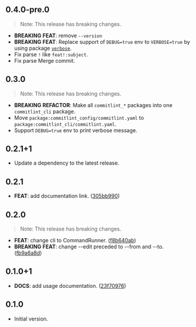 ## 0.4.0-pre.0

> Note: This release has breaking changes.

 - **BREAKING** **FEAT**:  remove `--version`
 - **BREAKING** **FEAT**: Replace support of `DEBUG=true` env to `VERBOSE=true` by using package [`verbose`](https://pub.dev/packages/verbose).
 - Fix parse `!` like `feat!:subject`.
 - Fix parse Merge commit.

## 0.3.0

> Note: This release has breaking changes.

 - **BREAKING** **REFACTOR**: Make all `commitlint_*` packages into one `commitlint_cli` package.
 - Move `package:commitlint_config/commitlint.yaml` to `package:commitlint_cli/commitlint.yaml`.
 - Support `DEBUG=true` env to print verbose message.
## 0.2.1+1

 - Update a dependency to the latest release.

## 0.2.1

 - **FEAT**: add documentation link. ([305bb990](https://github.com/hyiso/commitlint/commit/305bb990f0e1f70e6f0ca7266231603a28c84820))

## 0.2.0

> Note: This release has breaking changes.

 - **FEAT**: change cli to CommandRunner. ([f8b640ab](https://github.com/hyiso/commitlint/commit/f8b640ab1b337ed27ae4b37808d4fea74869c709))
 - **BREAKING** **FEAT**: change --edit preceded to --from and --to. ([fb9a6a8d](https://github.com/hyiso/commitlint/commit/fb9a6a8d33b87d8ee3784642e284a68b6cc90dea))

## 0.1.0+1

 - **DOCS**: add usage documentation. ([23f70976](https://github.com/hyiso/commitlint/commit/23f70976f2bb87776a0951f6fb7ccb067f743c52))

## 0.1.0

- Initial version.
